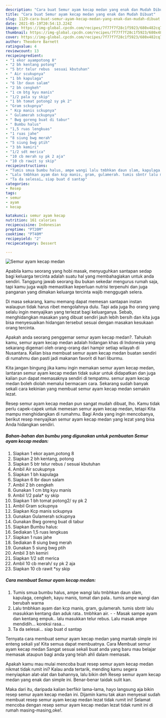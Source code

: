 ```yaml
---
description: "Cara buat Semur ayam kecap medan yang enak dan Mudah Dibuat"
title: "Cara buat Semur ayam kecap medan yang enak dan Mudah Dibuat"
slug: 1129-cara-buat-semur-ayam-kecap-medan-yang-enak-dan-mudah-dibuat
date: 2021-05-19T20:54:13.224Z
image: https://img-global.cpcdn.com/recipes/7f77f7f28c1f5923/680x482cq70/semur-ayam-kecap-medan-foto-resep-utama.jpg
thumbnail: https://img-global.cpcdn.com/recipes/7f77f7f28c1f5923/680x482cq70/semur-ayam-kecap-medan-foto-resep-utama.jpg
cover: https://img-global.cpcdn.com/recipes/7f77f7f28c1f5923/680x482cq70/semur-ayam-kecap-medan-foto-resep-utama.jpg
author: Theodore Barnett
ratingvalue: 4
reviewcount: 13
recipeingredient:
- "1 ekor ayampotong 8"
- "2 bh kentang potong"
- "5 btr telur rebus  sesuai kbutuhan"
- " Air scukupnya"
- "1 bh kapulaga"
- "6 lbr daun salam"
- "2 bh cengkeh"
- "1 cm btg kyu manis"
- "1/2 pala sy skip"
- "1 bh tomat potong2 sy pk 2"
- "Gram sckupnya"
- " Kcp manis sckupnya"
- " Gulamerah sckupnya"
- " Bwg goreng buat di tabur"
- " Bumbu halus"
- "1,5 ruas lengkuas"
- "1 ruas jahe"
- "8 siung bwg merah"
- "5 siung bwg ptih"
- "3 bh kemiri"
- "1/2 sdt merica"
- "10 cb merah sy pk 2 aja"
- "10 cb rawit sy skip"
recipeinstructions:
- "Tumis smua bumbu halus, ampe wangi lalu tmbhkan daun slam, kapulaga, cengkeh, kayu manis, tomat dan pala.. tumis ampe wangi dan berubah warna"
- "Lalu tmbhkan ayam dan kcp manis, gram, gulamerah. tumis sbntr lalu masukkan kentang dan aduk rata.. tmbhkan air.   Masak sampe ayam dan kentang empuk.. lalu masukkan telur rebus. Lalu masak ampe mendidih… koreksi rasa…"
- "Ta da selesai… siap buat d santap"
categories:
- Resep
tags:
- semur
- ayam
- kecap

katakunci: semur ayam kecap 
nutrition: 161 calories
recipecuisine: Indonesian
preptime: "PT20M"
cooktime: "PT40M"
recipeyield: "2"
recipecategory: Dessert

---
```



![Semur ayam kecap medan](https://img-global.cpcdn.com/recipes/7f77f7f28c1f5923/680x482cq70/semur-ayam-kecap-medan-foto-resep-utama.jpg)

Apabila kamu seorang yang hobi masak, menyuguhkan santapan sedap bagi keluarga tercinta adalah suatu hal yang membahagiakan untuk anda sendiri. Tanggung jawab seorang ibu bukan sekedar mengurus rumah saja, tapi kamu juga wajib memastikan keperluan nutrisi terpenuhi dan juga panganan yang dimakan keluarga tercinta wajib menggugah selera.

Di masa  sekarang, kamu memang dapat memesan santapan instan walaupun tidak harus ribet mengolahnya dulu. Tapi ada juga lho orang yang selalu ingin menyajikan yang terlezat bagi keluarganya. Sebab, menghidangkan masakan yang dibuat sendiri jauh lebih bersih dan kita juga bisa menyesuaikan hidangan tersebut sesuai dengan masakan kesukaan orang tercinta. 



Apakah anda seorang penggemar semur ayam kecap medan?. Tahukah kamu, semur ayam kecap medan adalah hidangan khas di Indonesia yang sekarang digemari oleh orang-orang dari hampir setiap wilayah di Nusantara. Kalian bisa membuat semur ayam kecap medan buatan sendiri di rumahmu dan pasti jadi makanan favorit di hari liburmu.

Kita jangan bingung jika kamu ingin memakan semur ayam kecap medan, lantaran semur ayam kecap medan tidak sukar untuk didapatkan dan juga kalian pun dapat memasaknya sendiri di tempatmu. semur ayam kecap medan boleh diolah memalui bermacam cara. Sekarang sudah banyak sekali cara kekinian yang membuat semur ayam kecap medan semakin lezat.

Resep semur ayam kecap medan pun sangat mudah dibuat, lho. Kamu tidak perlu capek-capek untuk memesan semur ayam kecap medan, tetapi Kita mampu menghidangkan di rumahmu. Bagi Anda yang ingin mencobanya, berikut resep menyajikan semur ayam kecap medan yang lezat yang bisa Anda hidangkan sendiri.

<!--inarticleads1-->

##### Bahan-bahan dan bumbu yang digunakan untuk pembuatan Semur ayam kecap medan:

1. Siapkan 1 ekor ayam,potong 8
1. Siapkan 2 bh kentang, potong
1. Siapkan 5 btr telur rebus / sesuai kbutuhan
1. Ambil  Air scukupnya
1. Siapkan 1 bh kapulaga
1. Siapkan 6 lbr daun salam
1. Ambil 2 bh cengkeh
1. Gunakan 1 cm btg kyu manis
1. Ambil 1/2 pala* sy skip
1. Siapkan 1 bh tomat potong2/ sy pk 2
1. Ambil Gram sckupnya
1. Siapkan  Kcp manis sckupnya
1. Gunakan  Gulamerah sckupnya
1. Gunakan  Bwg goreng buat di tabur
1. Siapkan  Bumbu halus:
1. Sediakan 1,5 ruas lengkuas
1. Siapkan 1 ruas jahe
1. Sediakan 8 siung bwg merah
1. Gunakan 5 siung bwg ptih
1. Ambil 3 bh kemiri
1. Siapkan 1/2 sdt merica
1. Ambil 10 cb merah/ sy pk 2 aja
1. Siapkan 10 cb rawit *sy skip




<!--inarticleads2-->

##### Cara membuat Semur ayam kecap medan:

1. Tumis smua bumbu halus, ampe wangi lalu tmbhkan daun slam, kapulaga, cengkeh, kayu manis, tomat dan pala.. tumis ampe wangi dan berubah warna
1. Lalu tmbhkan ayam dan kcp manis, gram, gulamerah. tumis sbntr lalu masukkan kentang dan aduk rata.. tmbhkan air.  -  - Masak sampe ayam dan kentang empuk.. lalu masukkan telur rebus. Lalu masak ampe mendidih… koreksi rasa…
1. Ta da selesai… siap buat d santap




Ternyata cara membuat semur ayam kecap medan yang mantab simple ini enteng sekali ya! Kita semua dapat membuatnya. Cara Membuat semur ayam kecap medan Sangat sesuai sekali buat anda yang baru mau belajar memasak ataupun bagi anda yang telah ahli dalam memasak.

Apakah kamu mau mulai mencoba buat resep semur ayam kecap medan nikmat tidak rumit ini? Kalau anda tertarik, mending kamu segera menyiapkan alat-alat dan bahannya, lalu bikin deh Resep semur ayam kecap medan yang enak dan simple ini. Benar-benar taidak sulit kan. 

Maka dari itu, daripada kalian berfikir lama-lama, hayo langsung aja bikin resep semur ayam kecap medan ini. Dijamin kamu tak akan menyesal sudah membuat resep semur ayam kecap medan lezat tidak rumit ini! Selamat mencoba dengan resep semur ayam kecap medan lezat tidak rumit ini di rumah masing-masing,oke!.

